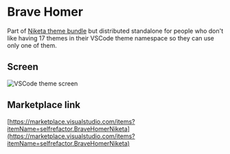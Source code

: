 # Brave Homer

Part of [Niketa theme bundle](https://marketplace.visualstudio.com/items?itemName=selfrefactor.Niketa-theme) but distributed standalone for people who don't like having 17 themes in their VSCode theme namespace so they can use only one of them.

## Screen

![VSCode theme screen](https://github.com/selfrefactor/niketa-themes/blob/master/packages/brave_homer/theme/brave.homer.png?raw=true)

## Marketplace link

[https://marketplace.visualstudio.com/items?itemName=selfrefactor.BraveHomerNiketa](https://marketplace.visualstudio.com/items?itemName=selfrefactor.BraveHomerNiketa)